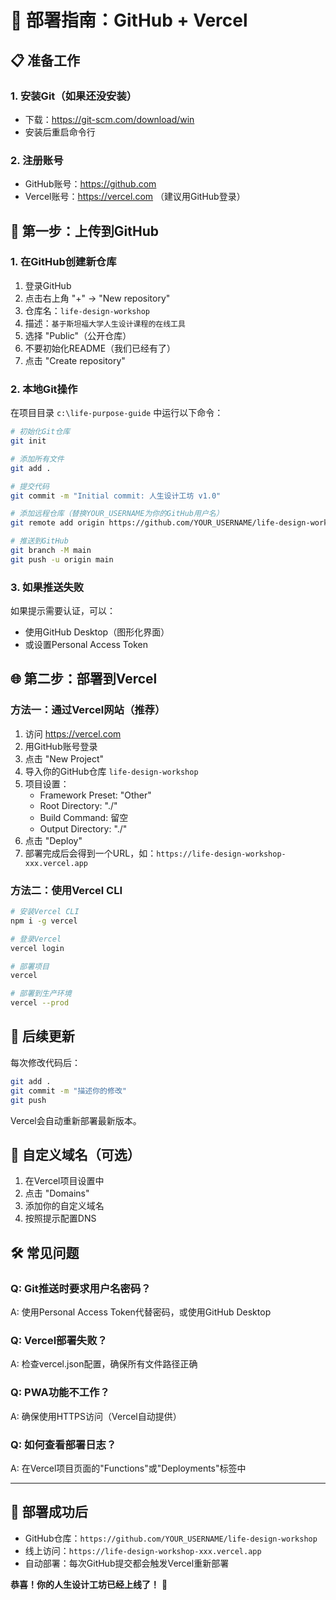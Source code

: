 # 🚀 部署指南：GitHub + Vercel

## 📋 准备工作

### 1. 安装Git（如果还没安装）
- 下载：https://git-scm.com/download/win
- 安装后重启命令行

### 2. 注册账号
- GitHub账号：https://github.com
- Vercel账号：https://vercel.com （建议用GitHub登录）

## 📁 第一步：上传到GitHub

### 1. 在GitHub创建新仓库
1. 登录GitHub
2. 点击右上角 "+" → "New repository"
3. 仓库名：`life-design-workshop`
4. 描述：`基于斯坦福大学人生设计课程的在线工具`
5. 选择 "Public"（公开仓库）
6. 不要初始化README（我们已经有了）
7. 点击 "Create repository"

### 2. 本地Git操作
在项目目录 `c:\life-purpose-guide` 中运行以下命令：

```bash
# 初始化Git仓库
git init

# 添加所有文件
git add .

# 提交代码
git commit -m "Initial commit: 人生设计工坊 v1.0"

# 添加远程仓库（替换YOUR_USERNAME为你的GitHub用户名）
git remote add origin https://github.com/YOUR_USERNAME/life-design-workshop.git

# 推送到GitHub
git branch -M main
git push -u origin main
```

### 3. 如果推送失败
如果提示需要认证，可以：
- 使用GitHub Desktop（图形化界面）
- 或设置Personal Access Token

## 🌐 第二步：部署到Vercel

### 方法一：通过Vercel网站（推荐）
1. 访问 https://vercel.com
2. 用GitHub账号登录
3. 点击 "New Project"
4. 导入你的GitHub仓库 `life-design-workshop`
5. 项目设置：
   - Framework Preset: "Other"
   - Root Directory: "./"
   - Build Command: 留空
   - Output Directory: "./"
6. 点击 "Deploy"
7. 部署完成后会得到一个URL，如：`https://life-design-workshop-xxx.vercel.app`

### 方法二：使用Vercel CLI
```bash
# 安装Vercel CLI
npm i -g vercel

# 登录Vercel
vercel login

# 部署项目
vercel

# 部署到生产环境
vercel --prod
```

## 🔄 后续更新

每次修改代码后：
```bash
git add .
git commit -m "描述你的修改"
git push
```

Vercel会自动重新部署最新版本。

## 📱 自定义域名（可选）

1. 在Vercel项目设置中
2. 点击 "Domains"
3. 添加你的自定义域名
4. 按照提示配置DNS

## 🛠️ 常见问题

### Q: Git推送时要求用户名密码？
A: 使用Personal Access Token代替密码，或使用GitHub Desktop

### Q: Vercel部署失败？
A: 检查vercel.json配置，确保所有文件路径正确

### Q: PWA功能不工作？
A: 确保使用HTTPS访问（Vercel自动提供）

### Q: 如何查看部署日志？
A: 在Vercel项目页面的"Functions"或"Deployments"标签中

---

## 🎉 部署成功后

- GitHub仓库：`https://github.com/YOUR_USERNAME/life-design-workshop`
- 线上访问：`https://life-design-workshop-xxx.vercel.app`
- 自动部署：每次GitHub提交都会触发Vercel重新部署

**恭喜！你的人生设计工坊已经上线了！** 🚀
